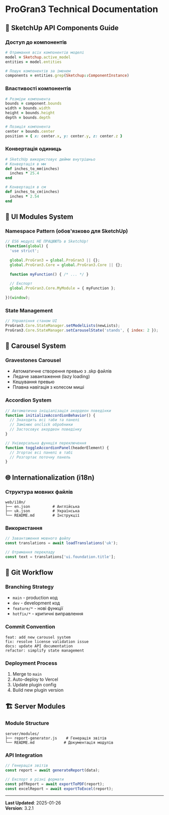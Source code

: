 # ProGran3 Technical Documentation

## 🎯 SketchUp API Components Guide

### **Доступ до компонентів**
```ruby
# Отримання всіх компонентів моделі
model = Sketchup.active_model
entities = model.entities

# Пошук компонентів за іменем
components = entities.grep(Sketchup::ComponentInstance)
```

### **Властивості компонентів**
```ruby
# Розміри компонента
bounds = component.bounds
width = bounds.width
height = bounds.height
depth = bounds.depth

# Позиція компонента
center = bounds.center
position = { x: center.x, y: center.y, z: center.z }
```

### **Конвертація одиниць**
```ruby
# SketchUp використовує дюйми внутрішньо
# Конвертація в мм
def inches_to_mm(inches)
  inches * 25.4
end

# Конвертація в см
def inches_to_cm(inches)
  inches * 2.54
end
```

## 🎨 UI Modules System

### **Namespace Pattern (обов'язково для SketchUp)**
```javascript
// ES6 модулі НЕ ПРАЦЮЮТЬ в SketchUp!
(function(global) {
  'use strict';
  
  global.ProGran3 = global.ProGran3 || {};
  global.ProGran3.Core = global.ProGran3.Core || {};
  
  function myFunction() { /* ... */ }
  
  // Експорт
  global.ProGran3.Core.MyModule = { myFunction };
  
})(window);
```

### **State Management**
```javascript
// Управління станом UI
ProGran3.Core.StateManager.setModelLists(newLists);
ProGran3.Core.StateManager.setCarouselState('stands', { index: 2 });
```

## 🎠 Carousel System

### **Gravestones Carousel**
- Автоматичне створення превью з .skp файлів
- Ледаче завантаження (lazy loading)
- Кешування превью
- Плавна навігація з колесом миші

### **Accordion System**
```javascript
// Автоматична ініціалізація акордеон поведінки
function initializeAccordionBehavior() {
  // Знаходить всі таби та панелі
  // Замінює onclick обробники
  // Застосовує акордеон поведінку
}

// Універсальна функція переключення
function toggleAccordionPanel(headerElement) {
  // Згортає всі панелі в табі
  // Розгортає поточну панель
}
```

## 🌐 Internationalization (i18n)

### **Структура мовних файлів**
```
web/i18n/
├── en.json          # Англійська
├── uk.json          # Українська
└── README.md        # Інструкції
```

### **Використання**
```javascript
// Завантаження мовного файлу
const translations = await loadTranslations('uk');

// Отримання перекладу
const text = translations['ui.foundation.title'];
```

## 🔄 Git Workflow

### **Branching Strategy**
- `main` - production код
- `dev` - development код
- `feature/*` - нові функції
- `hotfix/*` - критичні виправлення

### **Commit Convention**
```
feat: add new carousel system
fix: resolve license validation issue
docs: update API documentation
refactor: simplify state management
```

### **Deployment Process**
1. Merge to `main`
2. Auto-deploy to Vercel
3. Update plugin config
4. Build new plugin version

## 🏗️ Server Modules

### **Module Structure**
```
server/modules/
├── report-generator.js    # Генерація звітів
└── README.md             # Документація модулів
```

### **API Integration**
```javascript
// Генерація звітів
const report = await generateReport(data);

// Експорт в різні формати
const pdfReport = await exportToPDF(report);
const excelReport = await exportToExcel(report);
```

---

**Last Updated**: 2025-01-26  
**Version**: 3.2.1
